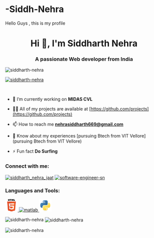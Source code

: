 # -Siddh-Nehra
Hello Guys , this is my profile
<h1 align="center">Hi 👋, I'm Siddharth Nehra</h1>
<h3 align="center">A passionate Web developer from India</h3>

<p align="left"> <img src="https://komarev.com/ghpvc/?username=siddharth-nehra&label=Profile%20views&color=0e75b6&style=flat" alt="siddharth-nehra" /> </p>

<p align="left"> <a href="https://github.com/ryo-ma/github-profile-trophy"><img src="https://github-profile-trophy.vercel.app/?username=siddharth-nehra" alt="siddharth-nehra" /></a> </p>

<p align="left"> <a href="https://twitter.com/" target="blank"><img src="https://img.shields.io/twitter/follow/?logo=twitter&style=for-the-badge" alt="" /></a> </p>

- 🔭 I’m currently working on **MIDAS CVL**

- 👨‍💻 All of my projects are available at [https://github.com/projects](https://github.com/projects)

- 📫 How to reach me **nehrasiddharth669@gmail.com**

- 📄 Know about my experiences [pursuing Btech from VIT Vellore](pursuing Btech from VIT Vellore)

- ⚡ Fun fact **Do Surfing**

<h3 align="left">Connect with me:</h3>
<p align="left">
<a href="https://instagram.com/siddharth_nehra_jaat" target="blank"><img align="center" src="https://raw.githubusercontent.com/rahuldkjain/github-profile-readme-generator/master/src/images/icons/Social/instagram.svg" alt="siddharth_nehra_jaat" height="30" width="40" /></a>
<a href="https://www.youtube.com/c/software-engineer-sn" target="blank"><img align="center" src="https://raw.githubusercontent.com/rahuldkjain/github-profile-readme-generator/master/src/images/icons/Social/youtube.svg" alt="software-engineer-sn" height="30" width="40" /></a>
</p>

<h3 align="left">Languages and Tools:</h3>
<p align="left"> <a href="https://www.w3.org/html/" target="_blank" rel="noreferrer"> <img src="https://raw.githubusercontent.com/devicons/devicon/master/icons/html5/html5-original-wordmark.svg" alt="html5" width="40" height="40"/> </a> <a href="https://www.mathworks.com/" target="_blank" rel="noreferrer"> <img src="https://upload.wikimedia.org/wikipedia/commons/2/21/Matlab_Logo.png" alt="matlab" width="40" height="40"/> </a> <a href="https://www.python.org" target="_blank" rel="noreferrer"> <img src="https://raw.githubusercontent.com/devicons/devicon/master/icons/python/python-original.svg" alt="python" width="40" height="40"/> </a> </p>

<p><img align="left" src="https://github-readme-stats.vercel.app/api/top-langs?username=siddharth-nehra&show_icons=true&locale=en&layout=compact" alt="siddharth-nehra" /></p>

<p>&nbsp;<img align="center" src="https://github-readme-stats.vercel.app/api?username=siddharth-nehra&show_icons=true&locale=en" alt="siddharth-nehra" /></p>

<p><img align="center" src="https://github-readme-streak-stats.herokuapp.com/?user=siddharth-nehra&" alt="siddharth-nehra" /></p>

